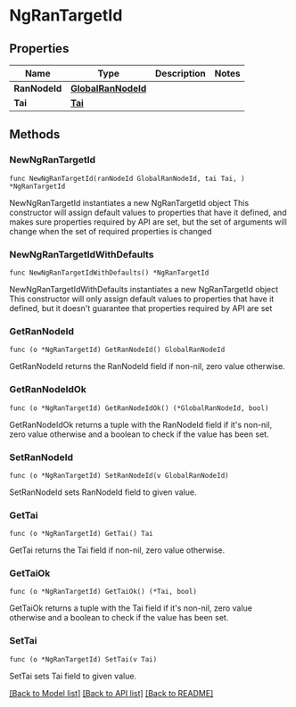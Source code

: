 # NgRanTargetId

## Properties

Name | Type | Description | Notes
------------ | ------------- | ------------- | -------------
**RanNodeId** | [**GlobalRanNodeId**](GlobalRanNodeId.md) |  | 
**Tai** | [**Tai**](Tai.md) |  | 

## Methods

### NewNgRanTargetId

`func NewNgRanTargetId(ranNodeId GlobalRanNodeId, tai Tai, ) *NgRanTargetId`

NewNgRanTargetId instantiates a new NgRanTargetId object
This constructor will assign default values to properties that have it defined,
and makes sure properties required by API are set, but the set of arguments
will change when the set of required properties is changed

### NewNgRanTargetIdWithDefaults

`func NewNgRanTargetIdWithDefaults() *NgRanTargetId`

NewNgRanTargetIdWithDefaults instantiates a new NgRanTargetId object
This constructor will only assign default values to properties that have it defined,
but it doesn't guarantee that properties required by API are set

### GetRanNodeId

`func (o *NgRanTargetId) GetRanNodeId() GlobalRanNodeId`

GetRanNodeId returns the RanNodeId field if non-nil, zero value otherwise.

### GetRanNodeIdOk

`func (o *NgRanTargetId) GetRanNodeIdOk() (*GlobalRanNodeId, bool)`

GetRanNodeIdOk returns a tuple with the RanNodeId field if it's non-nil, zero value otherwise
and a boolean to check if the value has been set.

### SetRanNodeId

`func (o *NgRanTargetId) SetRanNodeId(v GlobalRanNodeId)`

SetRanNodeId sets RanNodeId field to given value.


### GetTai

`func (o *NgRanTargetId) GetTai() Tai`

GetTai returns the Tai field if non-nil, zero value otherwise.

### GetTaiOk

`func (o *NgRanTargetId) GetTaiOk() (*Tai, bool)`

GetTaiOk returns a tuple with the Tai field if it's non-nil, zero value otherwise
and a boolean to check if the value has been set.

### SetTai

`func (o *NgRanTargetId) SetTai(v Tai)`

SetTai sets Tai field to given value.



[[Back to Model list]](../README.md#documentation-for-models) [[Back to API list]](../README.md#documentation-for-api-endpoints) [[Back to README]](../README.md)


